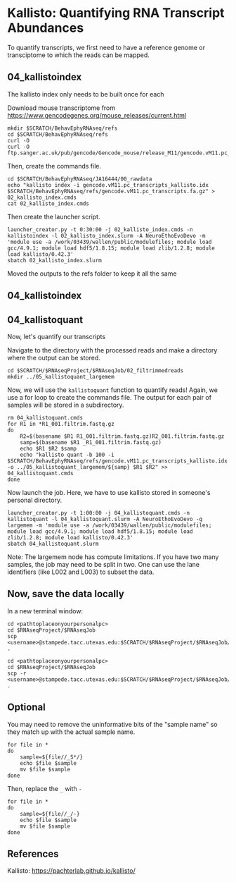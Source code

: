 # Kallisto: Quantifying RNA Transcript Abundances

To quantify transcripts, we first need to have a reference genome or transciptome to which the reads can be mapped. 


## 04_kallistoindex

The kallisto index only needs to be built once for each 

Download mouse transcriptome from https://www.gencodegenes.org/mouse_releases/current.html

~~~ {.bash}
mkdir $SCRATCH/BehavEphyRNAseq/refs
cd $SCRATCH/BehavEphyRNAseq/refs
curl -O 
curl -O ftp.sanger.ac.uk/pub/gencode/Gencode_mouse/release_M11/gencode.vM11.pc_transcripts.fa.gz
~~~

Then, create the commands file.

~~~ {.bash}
cd $SCRATCH/BehavEphyRNAseq/JA16444/00_rawdata
echo "kallisto index -i gencode.vM11.pc_transcripts_kallisto.idx $SCRATCH/BehavEphyRNAseq/refs/gencode.vM11.pc_transcripts.fa.gz" > 02_kallisto_index.cmds
cat 02_kallisto_index.cmds
~~~

Then create the launcher script. 

~~~ {.bash}
launcher_creator.py -t 0:30:00 -j 02_kallisto_index.cmds -n kallistoindex -l 02_kallisto_index.slurm -A NeuroEthoEvoDevo -m 'module use -a /work/03439/wallen/public/modulefiles; module load gcc/4.9.1; module load hdf5/1.8.15; module load zlib/1.2.8; module load kallisto/0.42.3'
sbatch 02_kallisto_index.slurm
~~~

Moved the outputs to the refs folder to keep it all the same




## 04_kallistoindex

## 04_kallistoquant

Now, let's quantify our transcripts

Navigate to the directory with the processed reads and make a directory where the output can be stored. 

~~~ {.bash}
cd $SCRATCH/$RNAseqProject/$RNAseqJob/02_filtrimmedreads
mkdir ../05_kallistoquant_largemem
~~~

Now, we will use the `kallistoquant` function to quantify reads! Again, we use a for loop to create the commands file. The output for each pair of samples will be stored in a subdirectory.  

~~~ {.bash}
rm 04_kallistoquant.cmds
for R1 in *R1_001.filtrim.fastq.gz
do
    R2=$(basename $R1 R1_001.filtrim.fastq.gz)R2_001.filtrim.fastq.gz
    samp=$(basename $R1 _R1_001.filtrim.fastq.gz)
    echo $R1 $R2 $samp
    echo "kallisto quant -b 100 -i $SCRATCH/BehavEphyRNAseq/refs/gencode.vM11.pc_transcripts_kallisto.idx  -o ../05_kallistoquant_largemem/${samp} $R1 $R2" >> 04_kallistoquant.cmds
done
~~~

Now launch the job. Here, we have to use kallisto stored in someone's personal directory. 

~~~ {.bash}
launcher_creator.py -t 1:00:00 -j 04_kallistoquant.cmds -n kallistoquant -l 04_kallistoquant.slurm -A NeuroEthoEvoDevo -q largemem -m 'module use -a /work/03439/wallen/public/modulefiles; module load gcc/4.9.1; module load hdf5/1.8.15; module load zlib/1.2.8; module load kallisto/0.42.3'
sbatch 04_kallistoquant.slurm
~~~

Note: The largemem node has compute limitations. If you have two many samples, the job may need to be split in two. One can use the lane identifiers (like L002 and L003) to subset the data. 


## Now, save the data locally

In a new terminal window:

~~~ {.bash}
cd <pathtoplaceonyourpersonalpc>
cd $RNAseqProject/$RNAseqJob
scp <username>@stampede.tacc.utexas.edu:$SCRATCH/$RNAseqProject/$RNAseqJob/03_fastqc/*html .
~~~

~~~ {.bash}
cd <pathtoplaceonyourpersonalpc>
cd $RNAseqProject/$RNAseqJob
scp -r <username>@stampede.tacc.utexas.edu:$SCRATCH/$RNAseqProject/$RNAseqJob/04_kallistoquant .
~~~

## Optional

You may need to remove the uninformative bits of the "sample name" so they match up with the actual sample name. 

~~~ {.bash}
for file in *
do
    sample=${file//_S*/}
    echo $file $sample
    mv $file $sample
done
~~~

Then, replace the `_` with `-`

~~~ {.bash}
for file in *
do
    sample=${file//_/-}
    echo $file $sample
    mv $file $sample
done
~~~

## References
Kallisto: https://pachterlab.github.io/kallisto/